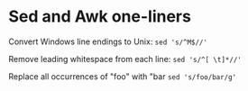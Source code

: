 # Sed and Awk one-liners

Convert Windows line endings to Unix:
```sed 's/^M$//'```


Remove leading whitespace from each line:
```sed 's/^[ \t]*//'```

Replace all occurrences of "foo" with "bar
```sed 's/foo/bar/g'```

